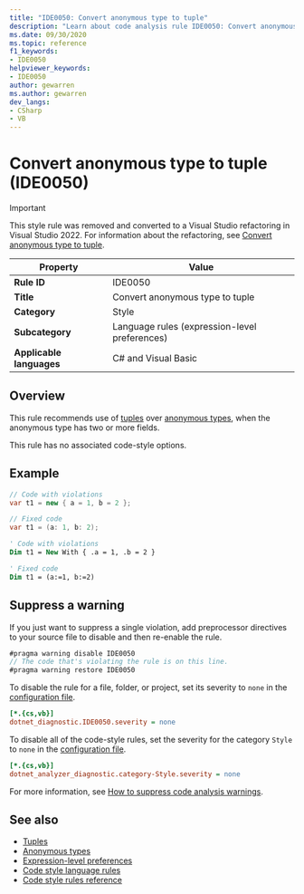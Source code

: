 ```yaml
---
title: "IDE0050: Convert anonymous type to tuple"
description: "Learn about code analysis rule IDE0050: Convert anonymous type to tuple"
ms.date: 09/30/2020
ms.topic: reference
f1_keywords:
- IDE0050
helpviewer_keywords:
- IDE0050
author: gewarren
ms.author: gewarren
dev_langs:
- CSharp
- VB
---
```

# Convert anonymous type to tuple (IDE0050)

> [!IMPORTANT]
> This style rule was removed and converted to a Visual Studio refactoring in Visual Studio 2022. For information about the refactoring, see [Convert anonymous type to tuple](/visualstudio/ide/reference/convert-anonymous-type-to-tuple).

|Property|Value|
|-|-|
| **Rule ID** | IDE0050 |
| **Title** | Convert anonymous type to tuple |
| **Category** | Style |
| **Subcategory** | Language rules (expression-level preferences) |
| **Applicable languages** | C# and Visual Basic |

## Overview

This rule recommends use of [tuples](../../../csharp/language-reference/builtin-types/value-tuples.md) over [anonymous types](../../../csharp/fundamentals/types/anonymous-types.md), when the anonymous type has two or more fields.

This rule has no associated code-style options.

## Example

```csharp
// Code with violations
var t1 = new { a = 1, b = 2 };

// Fixed code
var t1 = (a: 1, b: 2);
```

```vb
' Code with violations
Dim t1 = New With { .a = 1, .b = 2 }

' Fixed code
Dim t1 = (a:=1, b:=2)
```

## Suppress a warning

If you just want to suppress a single violation, add preprocessor directives to your source file to disable and then re-enable the rule.

```csharp
#pragma warning disable IDE0050
// The code that's violating the rule is on this line.
#pragma warning restore IDE0050
```

To disable the rule for a file, folder, or project, set its severity to `none` in the [configuration file](../configuration-files.md).

```ini
[*.{cs,vb}]
dotnet_diagnostic.IDE0050.severity = none
```

To disable all of the code-style rules, set the severity for the category `Style` to `none` in the [configuration file](../configuration-files.md).

```ini
[*.{cs,vb}]
dotnet_analyzer_diagnostic.category-Style.severity = none
```

For more information, see [How to suppress code analysis warnings](../suppress-warnings.md).

## See also

- [Tuples](../../../csharp/language-reference/builtin-types/value-tuples.md)
- [Anonymous types](../../../csharp/fundamentals/types/anonymous-types.md)
- [Expression-level preferences](expression-level-preferences.md)
- [Code style language rules](language-rules.md)
- [Code style rules reference](index.md)
